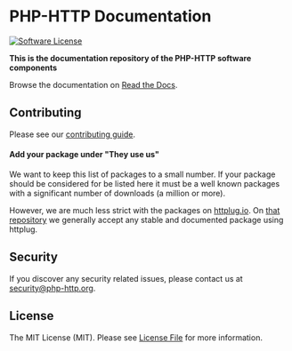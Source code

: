 # PHP-HTTP Documentation

[![Software License](https://img.shields.io/badge/license-MIT-brightgreen.svg?style=flat-square)](LICENSE)

**This is the documentation repository of the PHP-HTTP software components**

Browse the documentation on [Read the Docs](http://php-http.readthedocs.org/).


## Contributing

Please see our [contributing guide](http://docs.php-http.org/en/latest/development/contributing.html).

#### Add your package under "They use us"

We want to keep this list of packages to a small number. If your package should be considered for be listed here
it must be a well known packages with a significant number of downloads (a million or more).

However, we are much less strict with the packages on [httplug.io](http://httplug.io/). On [that repository](https://github.com/php-http/httplug.github.io)
we generally accept any stable and documented package using httplug. 

## Security

If you discover any security related issues, please contact us at [security@php-http.org](mailto:security@php-http.org).


## License

The MIT License (MIT). Please see [License File](LICENSE) for more information.
